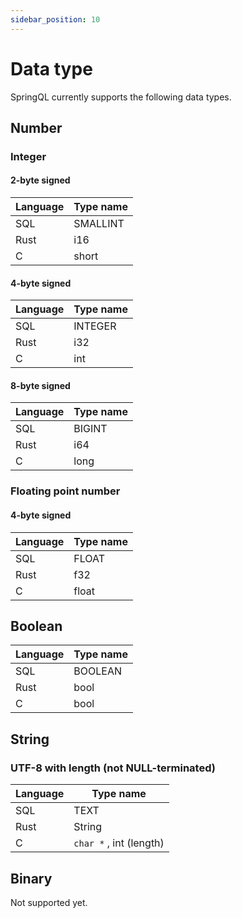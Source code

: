 ```yaml
---
sidebar_position: 10
---
```


# Data type

SpringQL currently supports the following data types.

## Number

### Integer

#### 2-byte signed

| Language | Type name |
| -------- | --------- |
| SQL      | SMALLINT   |
| Rust     | i16       |
| C        | short       |

#### 4-byte signed

| Language | Type name |
| -------- | --------- |
| SQL      | INTEGER   |
| Rust     | i32       |
| C        | int       |

#### 8-byte signed

| Language | Type name |
| -------- | --------- |
| SQL      | BIGINT    |
| Rust     | i64       |
| C        | long      |

### Floating point number

#### 4-byte signed

| Language | Type name |
| -------- | --------- |
| SQL      | FLOAT     |
| Rust     | f32       |
| C        | float     |

## Boolean

| Language | Type name |
| -------- | --------- |
| SQL      | BOOLEAN   |
| Rust     | bool      |
| C        | bool      |

## String

### UTF-8 with length (not NULL-terminated)

| Language | Type name               |
| -------- | ----------------------- |
| SQL      | TEXT                    |
| Rust     | String                  |
| C        | `char *` , int (length) |

## Binary

Not supported yet.
